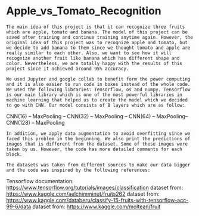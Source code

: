 # Apple_vs_Tomato_Recognition
    The main idea of this project is that it can recognize three fruits which are apple, tomato and banana. The model of this project can be saved after training and continue training anytime again. However, the original idea of this project was to recognize apple and tomato, but we decide to add banana to them since we thought tomato and apple are really similar to each other. Also, we want to see how it will recognize another fruit like banana which has different shape and color. Nevertheless, we are totally happy with the results of this project since it achieved around 95% accuracy. 

    We used Jupyter and google collab to benefit form the power computing and it is also easier to run code in boxes instead of the whole code. We used the following libraries: Tensorflow, os and numpy. Tensorflow is our main library which is one of the most powerful libraries in machine learning that helped us to create the model which we decided to go with CNN. Our model consists of 8 layers which are as follow: 

CNN(16) – MaxPooling – CNN(32) – MaxPooling – CNN(64) – MaxPooling– CNN(128) – MaxPooling

    In addition, we apply data augmentation to avoid overfitting since we faced this problem in the beginning. We also print the predictions of images that is different from the dataset. Some of these images were taken by us. However, the code has more detailed comments for each block. 

    The datasets was taken from different sources to make our data bigger and the code was inspired by the following references:
Tensorflow documentation: https://www.tensorflow.org/tutorials/images/classification
dataset from: https://www.kaggle.com/aelchimminut/fruits262
dataset from: https://www.kaggle.com/databeru/classify-15-fruits-with-tensorflow-acc-99-6/data
dataset from: https://www.kaggle.com/moltean/fruit

